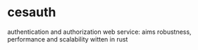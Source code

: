 # cesauth
authentication and authorization web service: aims robustness, performance and scalability witten in rust
